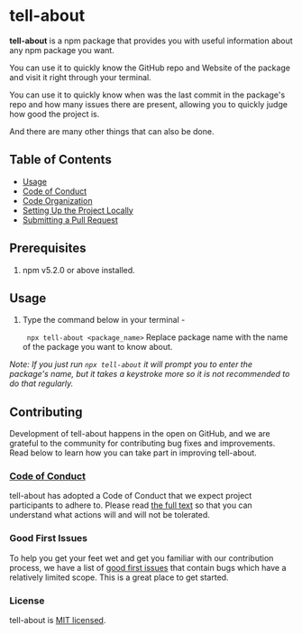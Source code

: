 # tell-about

**tell-about** is a npm package that provides you with useful information about any npm package you want. 

You can use it to quickly know the GitHub repo and Website of the package and visit it right through your terminal.

You can use it to quickly know when was the last commit in the package's repo and how many issues there are present, allowing you to quickly judge how good the project is.

And there are many other things that can also be done.

## Table of Contents

- [Usage](#usage)
- [Code of Conduct](#code-of-conduct)
- [Code Organization](code-organization)
- [Setting Up the Project Locally]()
- [Submitting a Pull Request]() 

## Prerequisites

1. npm v5.2.0 or above installed.

## Usage

1. Type the command below in your terminal -

   ``` npx tell-about <package_name>``` 
   Replace package name with the name of the package you want to know about.

*Note: If you just run `npx tell-about` it will prompt you to enter the package's name, but it takes a keystroke more so it is not recommended to do that regularly.*


## Contributing

Development of tell-about happens in the open on GitHub, and we are grateful to the community for contributing bug fixes and improvements. Read below to learn how you can take part in improving tell-about.

### [Code of Conduct](./CODE_OF_CONDUCT.md)

tell-about has adopted a Code of Conduct that we expect project participants to adhere to. Please read [the full text](./CODE_OF_CONDUCT.md) so that you can understand what actions will and will not be tolerated.

### Good First Issues

To help you get your feet wet and get you familiar with our contribution process, we have a list of [good first issues](https://github.com/organization--or-user/repo-name/labels/good%20first%20issue) that contain bugs which have a relatively limited scope. This is a great place to get started.

### License

tell-about is [MIT licensed](./LICENSE).